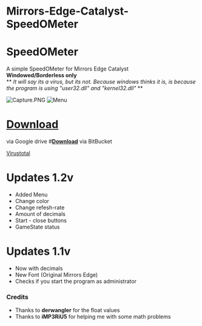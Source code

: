 # Mirrors-Edge-Catalyst-SpeedOMeter

# SpeedOMeter
A simple SpeedOMeter for Mirrors Edge Catalyst               
**Windowed/Borderless only**                                 
** *It will say its a virus, but its not. Because windows thinks it is, is because the program is using "user32.dll" and "kernel32.dll"* **

![Capture.PNG](http://i.imgur.com/WN9v1Pt.gif)
![Menu](http://puu.sh/pWlXv/184bb3fc9c.png)

# **[Download](https://drive.google.com/open?id=0B1XPCxvsEnGUTkxXbXhCelFSeHM)**
via Google drive
#**[Download](https://bitbucket.org/CaptainAnderz/mirrors-edge-catalyst-speedometer/downloads/SpeedOMeter.rar)**
via BitBucket

[Virustotal](https://www.virustotal.com/en/file/2626ee1ccd3fe551521720a1b11d5cd4027e2bd791db9a903b76b019afd0b1ed/analysis/1468117457/)

# Updates 1.2v
* Added Menu
* Change color
* Change refesh-rate
* Amount of decimals
* Start - close buttons
* GameState status

# Updates 1.1v
* Now with decimals
* New Font (Original Mirrors Edge)
* Checks if you start the program as administrator

### Credits ###
* Thanks to **derwangler** for the float values
* Thanks to **iMP3RiU5** for helping me with some math problems
